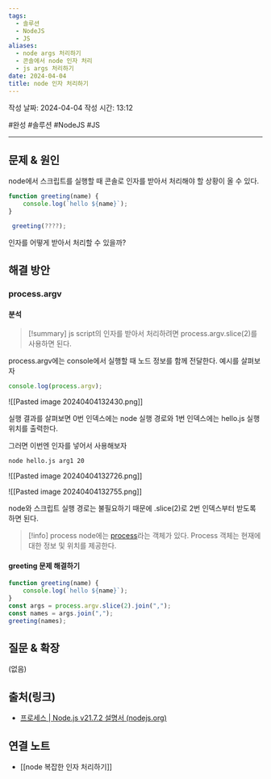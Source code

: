 ```yaml
---
tags:
  - 솔루션
  - NodeJS
  - JS
aliases:
  - node args 처리하기
  - 콘솔에서 node 인자 처리
  - js args 처리하기
date: 2024-04-04
title: node 인자 처리하기
---
```

작성 날짜: 2024-04-04
작성 시간: 13:12

#완성 #솔루션 #NodeJS #JS 

----

## 문제 & 원인
node에서 스크립트를 실행할 때 콘솔로 인자를 받아서 처리해야 할 상황이 올 수 있다.

```js
function greeting(name) {
	console.log(`hello ${name}`);
}

 greeting(????);
```

인자를 어떻게 받아서 처리할 수 있을까?
## 해결 방안
### process.argv
#### 분석
>[!summary]
> js script의 인자를 받아서 처리하려면 process.argv.slice(2)를 사용하면 된다.

process.argv에는 console에서 실행할 때 노드 정보를 함께 전달한다. 예시를 살펴보자

```js
console.log(process.argv);
```

![[Pasted image 20240404132430.png]]

실행 결과를 살펴보면 0번 인덱스에는 node 실행 경로와 1번 인덱스에는 hello.js 실행 위치를 출력한다.

그러면 이번엔 인자를 넣어서 사용해보자

```shell
node hello.js arg1 20
```

![[Pasted image 20240404132726.png]]

![[Pasted image 20240404132755.png]]

node와 스크립트 실행 경로는 불필요하기 때문에 .slice(2)로 2번 인덱스부터 받도록 하면 된다.

>[!info] process
> node에는 [process](https://nodejs.org/api/process.html#process)라는 객체가 있다. Process 객체는 현재에 대한 정보 및 위치를 제공한다.

#### greeting 문제 해결하기
```js
function greeting(name) {
	console.log(`hello ${name}`);
}
const args = process.argv.slice(2).join(",");
const names = args.join(",");
greeting(names);
```


## 질문 & 확장

(없음)

## 출처(링크)
- [프로세스 | Node.js v21.7.2 설명서 (nodejs.org)](https://nodejs.org/api/process.html#process)

## 연결 노트
- [[node 복잡한 인자 처리하기]]